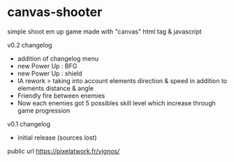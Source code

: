 # canvas-shooter
simple shoot em up game made with "canvas" html tag & javascript

v0.2 changelog
- addition of changelog menu
- new Power Up : BFG
- new Power Up : shield
- IA rework > taking into account elements direction & speed in addition to elements distance & angle
- Friendly fire between enemies
- Now each enemies got 5 possibles skill level which increase through game progression

v0.1 changelog
- initial release (sources lost)

public url
https://pixelatwork.fr/vignos/
